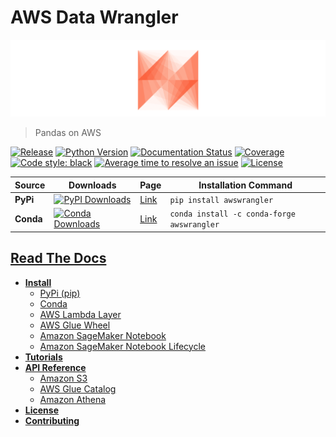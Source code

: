 # AWS Data Wrangler

![AWS Data Wrangler](docs/source/_static/logo2.png?raw=true "AWS Data Wrangler")

> Pandas on AWS

[![Release](https://img.shields.io/badge/release-1.0.0-brightgreen.svg)](https://pypi.org/project/awswrangler/)
[![Python Version](https://img.shields.io/badge/python-3.6%20%7C%203.7%20%7C%203.8-brightgreen.svg)](https://anaconda.org/conda-forge/awswrangler)
[![Documentation Status](https://readthedocs.org/projects/aws-data-wrangler/badge/?version=latest)](https://aws-data-wrangler.readthedocs.io/?badge=latest)
[![Coverage](https://img.shields.io/badge/coverage-100%25-brightgreen.svg)](https://pypi.org/project/awswrangler/)
[![Code style: black](https://img.shields.io/badge/code%20style-black-000000.svg)](https://github.com/psf/black)
[![Average time to resolve an issue](http://isitmaintained.com/badge/resolution/awslabs/aws-data-wrangler.svg)](http://isitmaintained.com/project/awslabs/aws-data-wrangler "Average time to resolve an issue")
[![License](https://img.shields.io/badge/License-Apache%202.0-blue.svg)](https://opensource.org/licenses/Apache-2.0)

| Source    | Downloads                                                                                                                       | Page                                                 | Installation Command                       |
|-----------|---------------------------------------------------------------------------------------------------------------------------------|------------------------------------------------------|--------------------------------------------|
| **PyPi**  | [![PyPI Downloads](https://img.shields.io/pypi/dm/awswrangler.svg)](https://pypi.org/project/awswrangler/)                      | [Link](https://pypi.org/project/awswrangler/)        | `pip install awswrangler`                  |
| **Conda** | [![Conda Downloads](https://img.shields.io/conda/dn/conda-forge/awswrangler.svg)](https://anaconda.org/conda-forge/awswrangler) | [Link](https://anaconda.org/conda-forge/awswrangler) | `conda install -c conda-forge awswrangler` |

## [Read The Docs](https://aws-data-wrangler.readthedocs.io/en/dev-1.0.0/index.html)

- [**Install**](https://aws-data-wrangler.readthedocs.io/en/dev-1.0.0/install.html)
  - [PyPi (pip)](https://aws-data-wrangler.readthedocs.io/en/dev-1.0.0/install.html#pypi-pip)
  - [Conda](https://aws-data-wrangler.readthedocs.io/en/dev-1.0.0/install.html#conda)
  - [AWS Lambda Layer](https://aws-data-wrangler.readthedocs.io/en/dev-1.0.0/install.html#aws-lambda-layer)
  - [AWS Glue Wheel](https://aws-data-wrangler.readthedocs.io/en/dev-1.0.0/install.html#aws-glue-wheel)
  - [Amazon SageMaker Notebook](https://aws-data-wrangler.readthedocs.io/en/dev-1.0.0/install.html#amazon-sagemaker-notebook)
  - [Amazon SageMaker Notebook Lifecycle](https://aws-data-wrangler.readthedocs.io/en/dev-1.0.0/install.html#amazon-sagemaker-notebook-lifecycle)
- [**Tutorials**](https://github.com/awslabs/aws-data-wrangler/tree/dev-1.0.0/tutorials)
- [**API Reference**](https://aws-data-wrangler.readthedocs.io/en/dev-1.0.0/api/index.html)
  - [Amazon S3](https://aws-data-wrangler.readthedocs.io/en/dev-1.0.0/api/index.html#amazon-s3)
  - [AWS Glue Catalog](https://aws-data-wrangler.readthedocs.io/en/dev-1.0.0/api/index.html#aws-glue-catalog)
  - [Amazon Athena](https://aws-data-wrangler.readthedocs.io/en/dev-1.0.0/api/index.html#amazon-athena)
- [**License**](https://github.com/awslabs/aws-data-wrangler/blob/dev-1.0.0/LICENSE)
- [**Contributing**](https://github.com/awslabs/aws-data-wrangler/blob/dev-1.0.0/CONTRIBUTING.md)
